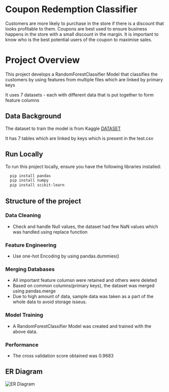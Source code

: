 
# Coupon Redemption Classifier

Customers are more likely to purchase in the store if there is a discount that looks profitable to them. Coupons are best used to ensure business happens in the store with a small discount in the margin. It is important to know who is the best potential users of the coupon to maximise sales.

# Project Overview

This project develops a RandomForestClassifier Model that classifies the customers by using features from multiple files which are linked by primary keys

It uses 7 datasets - each with different data that is put together to form feature columns







## Data Background
The dataset to train the model is from Kaggle
[DATASET](https://www.kaggle.com/datasets/meghakanojia/predicting-coupon-redemption)

It has 7 tables which are linked by keys which is present in the test.csv




## Run Locally

To run this project locally, ensure you have the following libraries installed:

```bash
  pip install pandas
  pip install numpy
  pip install scikit-learn
```
    
## Structure of the project


### Data Cleaning
- Check and handle Null values, the dataset had few NaN values which was handled using replace function

### Feature Engineering
- Use one-hot Encoding by using pandas.dummies()

### Merging Databases
- All important feature columsn were retained and others were deleted
- Based on common columns(primary keys), the dataset was merged using pandas.merge
- Due to high amount of data, sample data was taken as a part of the whole data to avoid storage isseus.

### Model Training
- A RandomForestClassifier Model was created and trained with the above data.


### Performance
-  The cross validation score obtained was 0.9683 


## ER Diagram

![ER Diagram](https://github.com/KiranSeetharam11/Cheque-Details-Recognition/blob/main/Cheque%20ER.png](https://github.com/KiranSeetharam11/Coupon-redemption-classfiier/blob/main/Concept%20Map-2.png))

